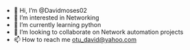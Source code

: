 - 👋 Hi, I’m @Davidmoses02
- 👀 I’m interested in Networking
- 🌱 I’m currently learning python
- 💞️ I’m looking to collaborate on Network automation projects
- 📫 How to reach me otu_david@yahoo.com

<!---
Davidmoses02/Davidmoses02 is a ✨ special ✨ repository because its `README.md` (this file) appears on your GitHub profile.
You can click the Preview link to take a look at your changes.
--->
